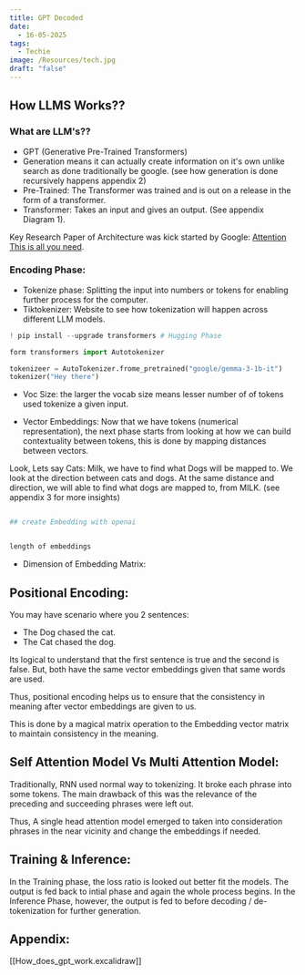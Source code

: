 ```yaml
---
title: GPT Decoded
date:
  - 16-05-2025
tags:
  - Techie
image: /Resources/tech.jpg
draft: "false"
---
```

## How LLMS Works??

### What are LLM's??


- GPT (Generative Pre-Trained Transformers) 
- Generation means it can actually create information on it's own unlike search as done traditionally be google. (see how generation is done recursively happens appendix 2)
- Pre-Trained: The Transformer was trained and is out on a release in the form of a transformer.
- Transformer: Takes an input and gives an output. (See appendix Diagram 1).

Key Research Paper of Architecture was kick started by Google: [Attention This is all you need]().

###  Encoding Phase:
- Tokenize phase: Splitting the input into numbers or tokens for enabling further process for the computer.
- Tiktokenizer: Website to see how tokenization will happen across different LLM models.

```python
! pip install --upgrade transformers # Hugging Phase

form transformers import Autotokenizer

tokenizeer = AutoTokenizer.frome_pretrained("google/gemma-3-1b-it")
tokenizer("Hey there")


```

- Voc Size: the larger the vocab size means lesser number of of tokens used tokenize a given input.

- Vector Embeddings:
Now that we have tokens (numerical representation), the next phase starts from looking at how we can build contextuality between tokens, this is done by mapping distances between vectors.

Look, Lets say Cats: Milk, we have to find what Dogs will be mapped to. We look at the direction between cats and dogs. At the same distance and direction, we will able to find what dogs are mapped to, from MILK. (see appendix 3 for more insights)

```python

## create Embedding with openai


length of embeddings
```

- Dimension of Embedding Matrix:

## Positional Encoding:
You may have scenario where you 2 sentences:

- The Dog chased the cat.
- The Cat chased the dog.

Its logical to understand that the first sentence is true and the second is false. But, both have the same vector embeddings given that same words are used.

Thus, positional encoding helps us to ensure that the consistency in meaning after vector embeddings are given to us.

This is done by a magical matrix operation to the Embedding vector matrix to maintain consistency in the meaning.

## Self Attention Model Vs Multi Attention Model:

Traditionally, RNN used normal way to tokenizing. It broke each phrase into some tokens. The main drawback of this was the relevance of the preceding and succeeding phrases were left out.

Thus, A single head attention model emerged to taken into consideration phrases in the near vicinity and change the embeddings if needed.







## Training & Inference:

In the Training phase, the loss ratio is looked out better fit the models. The output is fed back to intial phase and again the whole process begins. In the Inference Phase, however, the output is fed to before decoding / de-tokenization for further generation.



## Appendix:

[[How_does_gpt_work.excalidraw]]

